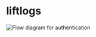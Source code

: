 # liftlogs
![Flow diagram for authentication](https://github.com/user-attachments/assets/727acdcc-3786-4ea6-964b-c8e46aebb24f)


